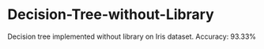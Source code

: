 # Decision-Tree-without-Library

Decision tree implemented without library on Iris dataset.
Accuracy: 93.33%
